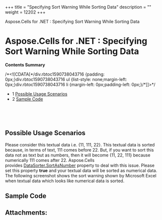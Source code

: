 +++
title = "Specifying Sort Warning While Sorting Data" 
description = "" 
weight = 12202 
+++

Aspose.Cells for .NET : Specifying Sort Warning While Sorting Data  

# Aspose.Cells for .NET : Specifying Sort Warning While Sorting Data


**Contents Summary**

/\*<!\[CDATA\[\*/div.rbtoc1590738043716 {padding: 0px;}div.rbtoc1590738043716 ul {list-style: none;margin-left: 0px;}div.rbtoc1590738043716 li {margin-left: 0px;padding-left: 0px;}/\*\]\]>\*/

*   1 [Possible Usage Scenarios](#SpecifyingSortWarningWhileSortingData-PossibleUsageScenarios)
*   2 [Sample Code](#SpecifyingSortWarningWhileSortingData-SampleCode)

 

 

## Possible Usage Scenarios

Please consider this textual data i.e. {11, 111, 22}. This textual data is sorted because, in terms of text, 111 comes before 22. But, if you want to sort this data not as text but as numbers, then it will become {11, 22, 111} because numerically 111 comes after 22. Aspose.Cells provides [DataSorter.SortAsNumber](https://apireference.aspose.com/net/cells/aspose.cells/datasorter/properties/sortasnumber) property to deal with this issue. Please set this property **true** and your textual data will be sorted as numerical data. The following screenshot shows the sort warning shown by Microsoft Excel when textual data which looks like numerical data is sorted.


## Sample Code


## Attachments:


